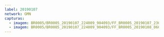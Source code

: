 ```yaml
---
label: 20190107
network: GMN
capturas:
  - imagem: BR0005/BR0005_20190107_224009_904093/FF_BR0005_20190107_230418_035_0031744.fits_maxpixel.jpg
  - imagem: BR0005/BR0005_20190107_224009_904093/FF_BR0005_20190108_060037_326_0488704.fits_maxpixel.jpg
---
```

